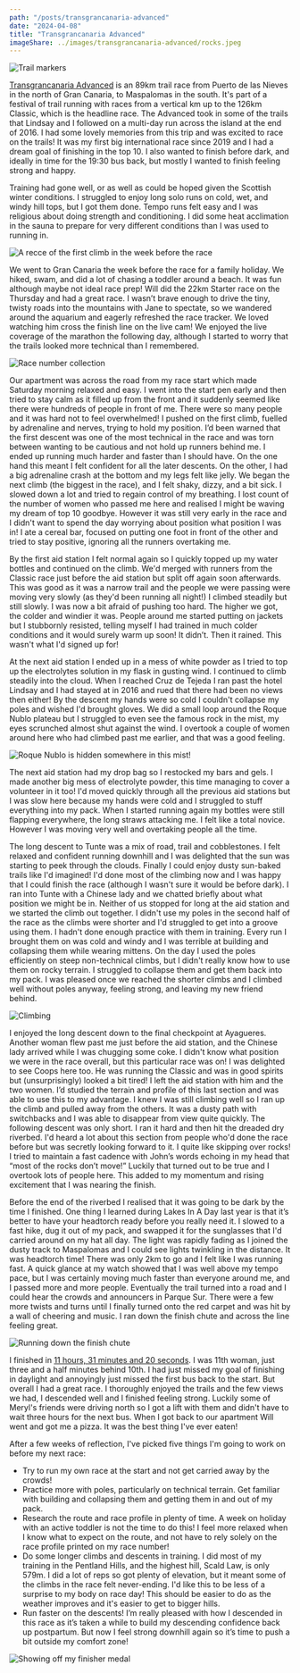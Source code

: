 ```yaml
---
path: "/posts/transgrancanaria-advanced"
date: "2024-04-08"
title: "Transgrancanaria Advanced"
imageShare: ../images/transgrancanaria-advanced/rocks.jpeg
--- 
```


![Trail markers](../images/transgrancanaria-advanced/early-trail.jpeg)

[Transgrancanaria Advanced](https://transgrancanaria.net/) is an 89km trail race from Puerto de las Nieves in the north of Gran Canaria, to Maspalomas in the south.
It's part of a festival of trail running with races from a vertical km up to the 126km Classic, which is the headline race. 
The Advanced took in some of the trails that Lindsay and I followed on a multi-day run across the island at the end of 2016.
I had some lovely memories from this trip and was excited to race on the trails!
It was my first big international race since 2019 and I had a dream goal of finishing in the top 10.
I also wanted to finish before dark, and ideally in time for the 19:30 bus back, but mostly I wanted to finish feeling strong and happy.

<!-- end -->
Training had gone well, or as well as could be hoped given the Scottish winter conditions.
I struggled to enjoy long solo runs on cold, wet, and windy hill tops, but I got them done.
Tempo runs felt easy and I was religious about doing strength and conditioning.
I did some heat acclimation in the sauna to prepare for very different conditions than I was used to running in.

![A recce of the first climb in the week before the race](../images/transgrancanaria-advanced/first-climb-carrier.jpeg "A recce of the first climb")

We went to Gran Canaria the week before the race for a family holiday.
We hiked, swam, and did a lot of chasing a toddler around a beach.
It was fun although maybe not ideal race prep!
Will did the 22km Starter race on the Thursday and had a great race.
I wasn’t brave enough to drive the tiny, twisty roads into the mountains with Jane to spectate, so we wandered around the aquarium and eagerly refreshed the race tracker.
We loved watching him cross the finish line on the live cam!
We enjoyed the live coverage of the marathon the following day, although I started to worry that the trails looked more technical than I remembered.

![Race number collection](../images/transgrancanaria-advanced/expo.jpg "Race number collection")

Our apartment was across the road from my race start which made Saturday morning relaxed and easy.
I went into the start pen early and then tried to stay calm as it filled up from the front and it suddenly seemed like there were hundreds of people in front of me.
There were so many people and it was hard not to feel overwhelmed!
I pushed on the first climb, fuelled by adrenaline and nerves, trying to hold my position.
I’d been warned that the first descent was one of the most technical in the race and was torn between wanting to be cautious and not hold up runners behind me.
I ended up running much harder and faster than I should have.
On the one hand this meant I felt confident for all the later descents.
On the other, I had a big adrenaline crash at the bottom and my legs felt like jelly.
We began the next climb (the biggest in the race), and I felt shaky, dizzy, and a bit sick.
I slowed down a lot and tried to regain control of my breathing.
I lost count of the number of women who passed me here and realised I might be waving my dream of top 10 goodbye.
However it was still very early in the race and I didn't want to spend the day worrying about position what position I was in!
I ate a cereal bar, focused on putting one foot in front of the other and tried to stay positive, ignoring all the runners overtaking me.

By the first aid station I felt normal again so I quickly topped up my water bottles and continued on the climb.
We'd merged with runners from the Classic race just before the aid station but split off again soon afterwards.
This was good as it was a narrow trail and the people we were passing were moving very slowly (as they'd been running all night!)
I climbed steadily but still slowly.
I was now a bit afraid of pushing too hard.
The higher we got, the colder and windier it was.
People around me started putting on jackets but I stubbornly resisted, telling myself I had trained in much colder conditions and it would surely warm up soon!
It didn’t.
Then it rained.
This wasn't what I'd signed up for!

At the next aid station I ended up in a mess of white powder as I tried to top up the electrolytes solution in my flask in gusting wind.
I continued to climb steadily into the cloud.
When I reached Cruz de Tejeda I ran past the hotel Lindsay and I had stayed at in 2016 and rued that there had been no views then either!
By the descent my hands were so cold I couldn't collapse my poles and wished I'd brought gloves.
We did a small loop around the Roque Nublo plateau but I struggled to even see the famous rock in the mist, my eyes scrunched almost shut against the wind.
I overtook a couple of women around here who had climbed past me earlier, and that was a good feeling.

![Roque Nublo is hidden somewhere in this mist!](../images/transgrancanaria-advanced/running.jpeg "Roque Nublo is hidden somewhere in this mist!")

The next aid station had my drop bag so I restocked my bars and gels.
I made another big mess of electrolyte powder, this time managing to cover a volunteer in it too!
I'd moved quickly through all the previous aid stations but I was slow here because my hands were cold and I struggled to stuff everything into my pack.
When I started running again my bottles were still flapping everywhere, the long straws attacking me.
I felt like a total novice.
However I was moving very well and overtaking people all the time.

The long descent to Tunte was a mix of road, trail and cobblestones.
I felt relaxed and confident running downhill and I was delighted that the sun was starting to peek through the clouds.
Finally I could enjoy dusty sun-baked trails like I'd imagined! 
I'd done most of the climbing now and I was happy that I could finish the race (although I wasn't sure it would be before dark).
I ran into Tunte with a Chinese lady and we chatted briefly about what position we might be in.
Neither of us stopped for long at the aid station and we started the climb out together.
I didn't use my poles in the second half of the race as the climbs were shorter and I'd struggled to get into a groove using them.
I hadn't done enough practice with them in training.
Every run I brought them on was cold and windy and I was terrible at building and collapsing them while wearing mittens.
On the day I used the poles efficiently on steep non-technical climbs, but I didn't really know how to use them on rocky terrain.
I struggled to collapse them and get them back into my pack.
I was pleased once we reached the shorter climbs and I climbed well without poles anyway, feeling strong, and leaving my new friend behind.

![Climbing](../images/transgrancanaria-advanced/up.jpeg)

I enjoyed the long descent down to the final checkpoint at Ayagueres.
Another woman flew past me just before the aid station, and the Chinese lady arrived while I was chugging some coke.
I didn't know what position we were in the race overall, but this particular race was on!
I was delighted to see Coops here too.
He was running the Classic and was in good spirits but (unsurprisingly) looked a bit tired!
I left the aid station with him and the two women.
I’d studied the terrain and profile of this last section and was able to use this to my advantage.
I knew I was still climbing well so I ran up the climb and pulled away from the others.
It was a dusty path with switchbacks and I was able to disappear from view quite quickly.
The following descent was only short.
I ran it hard and then hit the dreaded dry riverbed.
I'd heard a lot about this section from people who'd done the race before but was secretly looking forward to it.
I quite like skipping over rocks! 
I tried to maintain a fast cadence with John’s words echoing in my head that “most of the rocks don’t move!”
Luckily that turned out to be true and I overtook lots of people here.
This added to my momentum and rising excitement that I was nearing the finish.

Before the end of the riverbed I realised that it was going to be dark by the time I finished.
One thing I learned during Lakes In A Day last year is that it’s better to have your headtorch ready before you really need it.
I slowed to a fast hike, dug it out of my pack, and swapped it for the sunglasses that I'd carried around on my hat all day.
The light was rapidly fading as I joined the dusty track to Maspalomas and I could see lights twinkling in the distance.
It was headtorch time!
There was only 2km to go and I felt like I was running fast.
A quick glance at my watch showed that I was well above my tempo pace, but I was certainly moving much faster than everyone around me, and I passed more and more people.
Eventually the trail turned into a road and I could hear the crowds and announcers in Parque Sur.
There were a few more twists and turns until I finally turned onto the red carpet and was hit by a wall of cheering and music.
I ran down the finish chute and across the line feeling great.

![Running down the finish chute](../images/transgrancanaria-advanced/finish-line.jpeg)

I finished in [11 hours, 31 minutes and 20 seconds](https://transgrancanaria.livetrail.net/coureur.php?rech=1166).
I was 11th woman, just three and a half minutes behind 10th.
I had just missed my goal of finishing in daylight and annoyingly just missed the first bus back to the start.
But overall I had a great race.
I thoroughly enjoyed the trails and the few views we had, I descended well and I finished feeling strong.
Luckily some of Meryl's friends were driving north so I got a lift with them and didn't have to wait three hours for the next bus.
When I got back to our apartment Will went and got me a pizza.
It was the best thing I've ever eaten!

After a few weeks of reflection, I've picked five things I'm going to work on before my next race:
- Try to run my own race at the start and not get carried away by the crowds!
- Practice more with poles, particularly on technical terrain. Get familiar with building and collapsing them and getting them in and out of my pack.
- Research the route and race profile in plenty of time. A week on holiday with an active toddler is not the time to do this! I feel more relaxed when I know what to expect on the route, and not have to rely solely on the race profile printed on my race number! 
- Do some longer climbs and descents in training. I did most of my training in the Pentland Hills, and the highest hill, Scald Law, is only 579m. I did a lot of reps so got plenty of elevation, but it meant some of the climbs in the race felt never-ending. I'd like this to be less of a surprise to my body on race day! This should be easier to do as the weather improves and it's easier to get to bigger hills.
- Run faster on the descents! I’m really pleased with how I descended in this race as it’s taken a while to build my descending confidence back up postpartum. But now I feel strong downhill again so it’s time to push a bit outside my comfort zone!

![Showing off my finisher medal](../images/transgrancanaria-advanced/medal.jpeg)